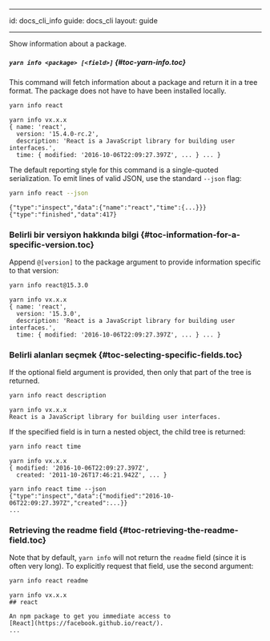 * * *

id: docs_cli_info guide: docs_cli layout: guide

* * *

<p class="lead">Show information about a package.</p>

##### `yarn info <package> [<field>]` [](#toc-yarn-info){#toc-yarn-info.toc}

This command will fetch information about a package and return it in a tree format. The package does not have to have been installed locally.

```sh
yarn info react
```

    yarn info vx.x.x
    { name: 'react',
      version: '15.4.0-rc.2',
      description: 'React is a JavaScript library for building user interfaces.',
      time: { modified: '2016-10-06T22:09:27.397Z', ... } ... }
    

The default reporting style for this command is a single-quoted serialization. To emit lines of valid JSON, use the standard `--json` flag:

```sh
yarn info react --json
```

    {"type":"inspect","data":{"name":"react","time":{...}}}
    {"type":"finished","data":417}
    

### Belirli bir versiyon hakkında bilgi [](#toc-information-for-a-specific-version){#toc-information-for-a-specific-version.toc}

Append `@[version]` to the package argument to provide information specific to that version:

```sh
yarn info react@15.3.0
```

    yarn info vx.x.x
    { name: 'react',
      version: '15.3.0',
      description: 'React is a JavaScript library for building user interfaces.',
      time: { modified: '2016-10-06T22:09:27.397Z', ... } ... }
    

### Belirli alanları seçmek [](#toc-selecting-specific-fields){#toc-selecting-specific-fields.toc}

If the optional field argument is provided, then only that part of the tree is returned.

```sh
yarn info react description
```

    yarn info vx.x.x
    React is a JavaScript library for building user interfaces.
    

If the specified field is in turn a nested object, the child tree is returned:

```sh
yarn info react time
```

    yarn info vx.x.x
    { modified: '2016-10-06T22:09:27.397Z',
      created: '2011-10-26T17:46:21.942Z', ... }
    
    yarn info react time --json
    {"type":"inspect","data":{"modified":"2016-10-06T22:09:27.397Z","created":...}}
    ...
    

### Retrieving the readme field [](#toc-retrieving-the-readme-field){#toc-retrieving-the-readme-field.toc}

Note that by default, `yarn info` will not return the `readme` field (since it is often very long). To explicitly request that field, use the second argument:

```sh
yarn info react readme
```

    yarn info vx.x.x
    ## react
    
    An npm package to get you immediate access to
    [React](https://facebook.github.io/react/).
    ...